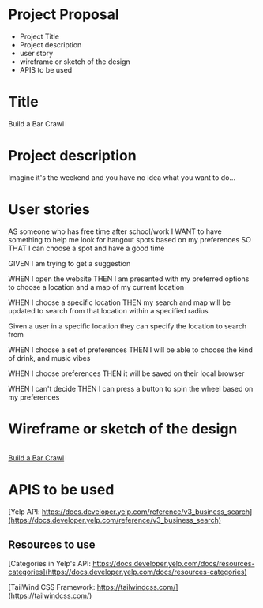 # Project Proposal

- Project Title
- Project description
- user story
- wireframe or sketch of the design
- APIS to be used


# Title

Build a Bar Crawl

# Project description

Imagine it's the weekend and you have no idea what you want to do...


# User stories

AS someone who has free time after school/work 
I WANT to have something to help me look for hangout spots based on my preferences
SO THAT I can choose a spot and have a good time

GIVEN I am trying to get a suggestion

WHEN I open the website
THEN I am presented with my preferred options to choose a location and a map of my current location

WHEN I choose a specific location
THEN my search and map will be updated to search from that location within a specified radius

Given a user in a specific location
they can specify the location to search from

WHEN I choose a set of preferences
THEN I will be able to choose the kind of drink, and music vibes

WHEN I choose preferences
THEN it will be saved on their local browser

WHEN I can't decide
THEN I can press a button to spin the wheel based on my preferences


# Wireframe or sketch of the design

<image link>

[Build a Bar Crawl](https://docs.google.com/presentation/d/1o1uacmt8XX6MRjwRcizegEkjGPAL__D5V8UBYXGVvac/edit?usp=sharing)

# APIS to be used

[Yelp API: https://docs.developer.yelp.com/reference/v3_business_search](https://docs.developer.yelp.com/reference/v3_business_search)

## Resources to use

[Categories in Yelp's API: https://docs.developer.yelp.com/docs/resources-categories](https://docs.developer.yelp.com/docs/resources-categories)

[TailWind CSS Framework: https://tailwindcss.com/](https://tailwindcss.com/)
